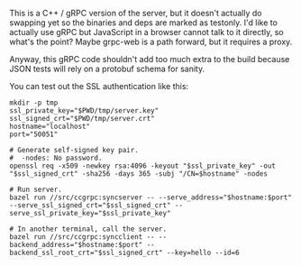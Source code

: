 

This is a C++ / gRPC version of the server, but it doesn't actually do swapping yet so the binaries and deps are marked as testonly.
I'd like to actually use gRPC but JavaScript in a browser cannot talk to it directly, so what's the point?
Maybe grpc-web is a path forward, but it requires a proxy.

Anyway, this gRPC code shouldn't add too much extra to the build because JSON tests will rely on a protobuf schema for sanity.

You can test out the SSL authentication like this:

```shell
mkdir -p tmp
ssl_private_key="$PWD/tmp/server.key"
ssl_signed_crt="$PWD/tmp/server.crt"
hostname="localhost"
port="50051"

# Generate self-signed key pair.
#  -nodes: No password.
openssl req -x509 -newkey rsa:4096 -keyout "$ssl_private_key" -out "$ssl_signed_crt" -sha256 -days 365 -subj "/CN=$hostname" -nodes

# Run server.
bazel run //src/ccgrpc:syncserver -- --serve_address="$hostname:$port" --serve_ssl_signed_crt="$ssl_signed_crt" --serve_ssl_private_key="$ssl_private_key"

# In another terminal, call the server.
bazel run //src/ccgrpc:syncclient -- --backend_address="$hostname:$port" --backend_ssl_root_crt="$ssl_signed_crt" --key=hello --id=6
```
